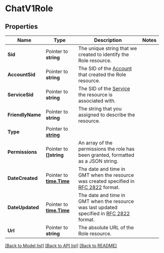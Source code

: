 # ChatV1Role

## Properties

Name | Type | Description | Notes
------------ | ------------- | ------------- | -------------
**Sid** | Pointer to **string** | The unique string that we created to identify the Role resource. |
**AccountSid** | Pointer to **string** | The SID of the [Account](https://www.twilio.com/docs/api/rest/account) that created the Role resource. |
**ServiceSid** | Pointer to **string** | The SID of the [Service](https://www.twilio.com/docs/api/chat/rest/services) the resource is associated with. |
**FriendlyName** | Pointer to **string** | The string that you assigned to describe the resource. |
**Type** | Pointer to [**string**](RoleEnumRoleType.md) |  |
**Permissions** | Pointer to **[]string** | An array of the permissions the role has been granted, formatted as a JSON string. |
**DateCreated** | Pointer to [**time.Time**](time.Time.md) | The date and time in GMT when the resource was created specified in [RFC 2822](http://www.ietf.org/rfc/rfc2822.txt) format. |
**DateUpdated** | Pointer to [**time.Time**](time.Time.md) | The date and time in GMT when the resource was last updated specified in [RFC 2822](http://www.ietf.org/rfc/rfc2822.txt) format. |
**Url** | Pointer to **string** | The absolute URL of the Role resource. |

[[Back to Model list]](../README.md#documentation-for-models) [[Back to API list]](../README.md#documentation-for-api-endpoints) [[Back to README]](../README.md)


